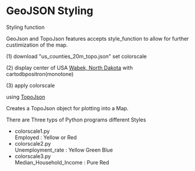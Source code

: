 GeoJSON Styling
===============

Styling function

GeoJson and TopoJson features accepts style_function to allow for further custimization of the map. 

(1) download "us_counties_20m_topo.json"
set colorscale

(2) display  center of USA [Wabek, North Dakota](https://en.wikipedia.org/wiki/Wabek,_North_Dakota)
with cartodbpositron(monotone)

(3) apply colorscale

using
[TopoJson](https://python-visualization.github.io/folium/modules.html#folium.features.TopoJson)

Creates a TopoJson object for plotting into a Map.


There are Three typs of Python programs different Styles

- colorscale1.py  
Employed : Yellow or Red   
- colorscale2.py  
Unemployment_rate : Yellow Green Blue   
- colorscale3.py  
Median_Household_Income : Pure Red 



